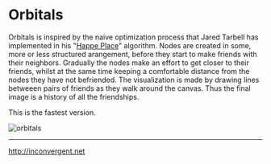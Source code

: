 Orbitals
=============

Orbitals is inspired by the naive optimization process that Jared Tarbell has
implemented in his "[Happe
Place](http://www.complexification.net/gallery/machines/happyPlace/index.php)"
algorithm. Nodes are created in some, more or less structured arangement,
before they start to make friends with their neighbors. Gradually the nodes
make an effort to get closer to their friends, whilst at the same time keeping
a comfortable distance from the nodes they have not befriended.  The
visualization is made by drawing lines betweeen pairs of friends as they walk
around the canvas. Thus the final image is a history of all the friendships.

This is the fastest version.

![orbitals](http://inconvergent.net/xstatic/img-content/orbitals_ba.jpg "orbitals")

-----------
http://inconvergent.net
